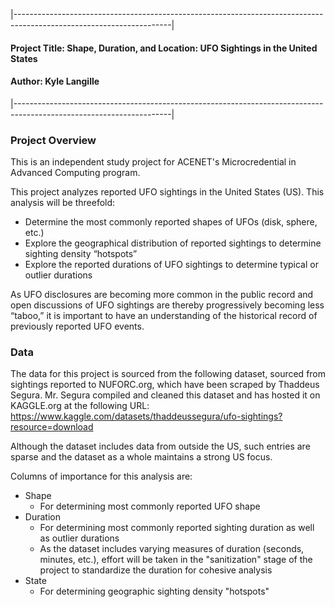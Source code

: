 \|---------------------------------------------------------------------------------------------------------------------\|

#### **Project Title:** Shape, Duration, and Location: UFO Sightings in the United States

#### **Author:** Kyle Langille

\|---------------------------------------------------------------------------------------------------------------------\|

### Project Overview

This is an independent study project for ACENET's Microcredential in Advanced Computing program.

This project analyzes reported UFO sightings in the United States (US). This analysis will be threefold:

- Determine the most commonly reported shapes of UFOs (disk, sphere, etc.)
- Explore the geographical distribution of reported sightings to determine sighting density “hotspots”
- Explore the reported durations of UFO sightings to determine typical or outlier durations

As UFO disclosures are becoming more common in the public record and open discussions of UFO sightings are thereby progressively becoming less “taboo,” it is important to have an understanding of the historical record of previously reported UFO events.

### Data

The data for this project is sourced from the following dataset, sourced from sightings reported to NUFORC.org, which have been scraped by Thaddeus Segura. Mr. Segura compiled and cleaned this dataset and has hosted it on KAGGLE.org at the following URL: https://www.kaggle.com/datasets/thaddeussegura/ufo-sightings?resource=download

Although the dataset includes data from outside the US, such entries are sparse and the dataset as a whole maintains a strong US focus.

Columns of importance for this analysis are:

- Shape
  - For determining most commonly reported UFO shape
- Duration
  - For determining most commonly reported sighting duration as well as outlier durations
  - As the dataset includes varying measures of duration (seconds, minutes, etc.), effort will be taken in the "sanitization" stage of the project to standardize the duration for cohesive analysis
- State
  - For determining geographic sighting density "hotspots"
